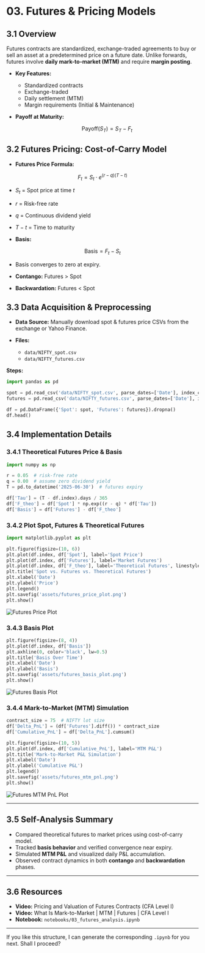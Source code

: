 
# 03. Futures & Pricing Models

## 3.1 Overview

Futures contracts are standardized, exchange-traded agreements to buy or sell an asset at a predetermined price on a future date. Unlike forwards, futures involve **daily mark-to-market (MTM)** and require **margin posting**.

* **Key Features:**

  * Standardized contracts
  * Exchange-traded
  * Daily settlement (MTM)
  * Margin requirements (Initial & Maintenance)

* **Payoff at Maturity:**

  ```math
  \text{Payoff}(S_T) = S_T - F_t
  ```

## 3.2 Futures Pricing: Cost-of-Carry Model

* **Futures Price Formula:**

$$
F_t = S_t \cdot e^{(r - q)(T - t)}
$$

  * $S_t$ = Spot price at time $t$
  * $r$ = Risk-free rate
  * $q$ = Continuous dividend yield
  * $T - t$ = Time to maturity

* **Basis:**

$$
\text{Basis} = F_t - S_t
$$


  * Basis converges to zero at expiry.

* **Contango:** Futures > Spot

* **Backwardation:** Futures < Spot

## 3.3 Data Acquisition & Preprocessing

* **Data Source:** Manually download spot & futures price CSVs from the exchange or Yahoo Finance.

* **Files:**

  * `data/NIFTY_spot.csv`
  * `data/NIFTY_futures.csv`

**Steps:**

```python
import pandas as pd

spot = pd.read_csv('data/NIFTY_spot.csv', parse_dates=['Date'], index_col='Date')['Close']
futures = pd.read_csv('data/NIFTY_futures.csv', parse_dates=['Date'], index_col='Date')['Close']

df = pd.DataFrame({'Spot': spot, 'Futures': futures}).dropna()
df.head()
```

## 3.4 Implementation Details

### 3.4.1 Theoretical Futures Price & Basis

```python
import numpy as np

r = 0.05  # risk-free rate
q = 0.00  # assume zero dividend yield
T = pd.to_datetime('2025-06-30')  # futures expiry

df['Tau'] = (T - df.index).days / 365
df['F_theo'] = df['Spot'] * np.exp((r - q) * df['Tau'])
df['Basis'] = df['Futures'] - df['F_theo']
```

### 3.4.2 Plot Spot, Futures & Theoretical Futures

```python
import matplotlib.pyplot as plt

plt.figure(figsize=(10, 6))
plt.plot(df.index, df['Spot'], label='Spot Price')
plt.plot(df.index, df['Futures'], label='Market Futures')
plt.plot(df.index, df['F_theo'], label='Theoretical Futures', linestyle='--')
plt.title('Spot vs. Futures vs. Theoretical Futures')
plt.xlabel('Date')
plt.ylabel('Price')
plt.legend()
plt.savefig('assets/futures_price_plot.png')
plt.show()
```

![Futures Price Plot](assets/futures_price_plot.png)

### 3.4.3 Basis Plot

```python
plt.figure(figsize=(8, 4))
plt.plot(df.index, df['Basis'])
plt.axhline(0, color='black', lw=0.5)
plt.title('Basis Over Time')
plt.xlabel('Date')
plt.ylabel('Basis')
plt.savefig('assets/futures_basis_plot.png')
plt.show()
```

![Futures Basis Plot](assets/futures_basis_plot.png)

### 3.4.4 Mark-to-Market (MTM) Simulation

```python
contract_size = 75  # NIFTY lot size
df['Delta_PnL'] = (df['Futures'].diff()) * contract_size
df['Cumulative_PnL'] = df['Delta_PnL'].cumsum()

plt.figure(figsize=(10, 5))
plt.plot(df.index, df['Cumulative_PnL'], label='MTM P&L')
plt.title('Mark-to-Market P&L Simulation')
plt.xlabel('Date')
plt.ylabel('Cumulative P&L')
plt.legend()
plt.savefig('assets/futures_mtm_pnl.png')
plt.show()
```

![Futures MTM PnL Plot](assets/futures_mtm_pnl.png)

---

## 3.5 Self-Analysis Summary

* Compared theoretical futures to market prices using cost-of-carry model.
* Tracked **basis behavior** and verified convergence near expiry.
* Simulated **MTM P\&L** and visualized daily P\&L accumulation.
* Observed contract dynamics in both **contango** and **backwardation** phases.

---

## 3.6 Resources

* **Video:** Pricing and Valuation of Futures Contracts (CFA Level I)
* **Video:** What Is Mark-to-Market | MTM | Futures | CFA Level I
* **Notebook:** `notebooks/03_futures_analysis.ipynb`

---

If you like this structure, I can generate the corresponding `.ipynb` for you next.
Shall I proceed?
